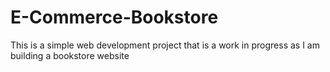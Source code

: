 # E-Commerce-Bookstore
This is a simple web development project that is a work in progress as I am building a bookstore website
